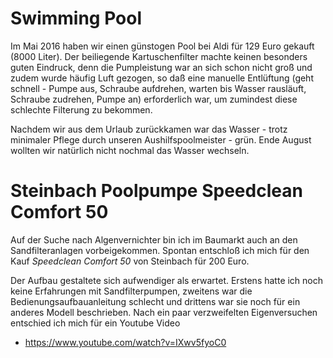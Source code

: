 # Swimming Pool
Im Mai 2016 haben wir einen günstogen Pool bei Aldi für 129 Euro gekauft (8000 Liter). Der beiliegende Kartuschenfilter machte keinen besonders guten Eindruck, denn die Pumpleistung war an sich schon nicht groß und zudem wurde häufig Luft gezogen, so daß eine manuelle Entlüftung (geht schnell - Pumpe aus, Schraube aufdrehen, warten bis Wasser rausläuft, Schraube zudrehen, Pumpe an) erforderlich war, um zumindest diese schlechte Filterung zu bekommen.

Nachdem wir aus dem Urlaub zurückkamen war das Wasser - trotz minimaler Pflege durch unseren Aushilfspoolmeister - grün. Ende August wollten wir natürlich nicht nochmal das Wasser wechseln.

# Steinbach Poolpumpe Speedclean Comfort 50
Auf der Suche nach Algenvernichter bin ich im Baumarkt auch an den Sandfilteranlagen vorbeigekommen. Spontan entschloß ich mich für den Kauf _Speedclean Comfort 50_ von Steinbach für 200 Euro.

Der Aufbau gestaltete sich aufwendiger als erwartet. Erstens hatte ich noch keine Erfahrungen mit Sandfilterpumpen, zweitens war die Bedienungsaufbauanleitung schlecht und drittens war sie noch für ein anderes Modell beschrieben. Nach ein paar verzweifelten Eigenversuchen entschied ich mich für ein Youtube Video

* https://www.youtube.com/watch?v=IXwv5fyoC0



